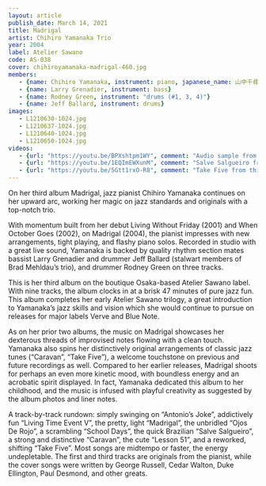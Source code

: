 ```yaml
---
layout: article
publish_date: March 14, 2021
title: Madrigal
artist: Chihiro Yamanaka Trio
year: 2004
label: Atelier Sawano
code: AS-038
cover: chihiroyamanaka-madrigal-460.jpg
members:
   - {name: Chihiro Yamanaka, instrument: piano, japanese_name: 山中千尋, url: "http://www.chihiroyamanaka.net/"}
   - {name: Larry Grenadier, instrument: bass}
   - {name: Rodney Green, instrument: "drums (#1, 3, 4)"}
   - {name: Jeff Ballard, instrument: drums}
images:
   - L1210630-1024.jpg
   - L1210637-1024.jpg
   - L1210640-1024.jpg
   - L1210650-1024.jpg
videos:
   - {url: "https://youtu.be/BPXshtpm1WY", comment: "Audio sample from Living Time Event V, the second track on the album"}
   - {url: "https://youtu.be/1EQImEWXunM", comment: "Salve Salgueiro from this album"}
   - {url: "https://youtu.be/5Gtt1rxO-R8", comment: "Take Five from this album"}
---
```


On her third album Madrigal, jazz pianist Chihiro Yamanaka continues on her upward arc, working her magic on jazz standards and originals with a top-notch trio.

With momentum built from her debut Living Without Friday (2001) and When October Goes (2002), on Madrigal (2004), the pianist impresses with new arrangements, tight playing, and flashy piano solos. Recorded in studio with a great live sound, Yamanaka is backed by quality rhythm section mates bassist Larry Grenadier and drummer Jeff Ballard (stalwart members of Brad Mehldau’s trio), and drummer Rodney Green on three tracks.

This is her third album on the boutique Osaka-based Atelier Sawano label. With nine tracks, the album clocks in at a brisk 47 minutes of pure jazz fun. This album completes her early Atelier Sawano trilogy, a great introduction to Yamanaka’s jazz skills and vision which she would continue to pursue on releases for major labels Verve and Blue Note.

As on her prior two albums, the music on Madrigal showcases her dexterous threads of improvised notes flowing with a clean touch. Yamanaka also spins her distinctively original arrangements of classic jazz tunes (“Caravan”, “Take Five”), a welcome touchstone on previous and future recordings as well. Compared to her earlier releases, Madrigal shoots for perhaps an even more kinetic mood, with boundless energy and an acrobatic spirit displayed. In fact, Yamanaka dedicated this album to her childhood, and the music is infused with playful creativity as suggested by the album photos and liner notes.

A track-by-track rundown: simply swinging on “Antonio’s Joke”, addictively fun “Living Time Event V”, the pretty, light “Madrigal”, the unbridled “Ojos De Rojo”, a scrambling “School Days”, the quick Brazilian “Salve Salgueiro”, a strong and distinctive “Caravan”, the cute “Lesson 51”, and a reworked, shifting “Take Five”. Most songs are midtempo or faster, the energy undepletable. The first and third tracks are originals from the pianist, while the cover songs were written by George Russell, Cedar Walton, Duke Ellington, Paul Desmond, and other greats.
